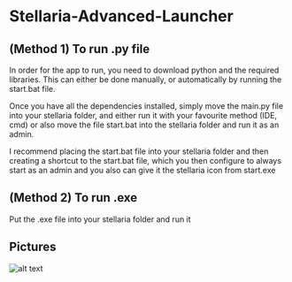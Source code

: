 # Stellaria-Advanced-Launcher

## (Method 1) To run .py file
In order for the app to run, you need to download python and the required libraries. This can either be done manually, or automatically by running the start.bat file.

Once you have all the dependencies installed, simply move the main.py file into your stellaria folder, and either run it with your favourite method (IDE, cmd) or also move the file start.bat into the stellaria folder and run it as an admin. 

I recommend placing the start.bat file into your stellaria folder and then creating a shortcut to the start.bat file, which you then configure to always start as an admin and you also can give it the stellaria icon from start.exe

## (Method 2) To run .exe
Put the .exe file into your stellaria folder and run it

## Pictures
![alt text](https://github.com/smety2001/Stellaria-Advanced-Launcher/blob/main/img/launcher1.png?raw=true)
